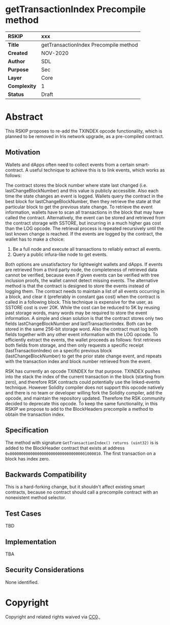 # getTransactionIndex Precompile method


|RSKIP          | xxx |
| :------------ |:-------------|
|**Title**      |getTransactionIndex Precompile method|
|**Created**    |NOV-2020 |
|**Author**     |SDL |
|**Purpose**    |Sec |
|**Layer**      |Core |
|**Complexity** |1 |
|**Status**     |Draft |


# **Abstract**

This RSKIP proposes to re-add the TXINDEX opcode functionality, which is planned to be removed in Iris network upgrade, as a pre-compiled contract. 

## Motivation

Wallets and dApps often need to collect events from a certain smart-contract. A useful technique to achieve this is to link events, which works as follows:

The contract stores the block number where state last changed (i.e. lastChangeBlockNumber) and this value is publicly accessible. Also each time the state changes an event is logged. Wallets query the contract in the best block for lastChangeBlockNumber, then they retrieve the state at that particular block to get the previous state change. To retrieve the event information, wallets have to scan all transactions in the block that may have called the contract. Alternatively, the event can be stored and retrieved from the contract storage with SSTORE, but incurring in a much higher gas cost than the LOG opcode. The retrieval process is repeated recursively until the last known change is reached. If the events are logged by the contract, the wallet has to make a choice: 

1. Be a full node and execute all transactions to reliably extract all events. 
2. Query a public infura-like node to get events. 

Both options are unsatisfactory for lightweight wallets and dApps. If events are retrieved from a third party node, the completeness of retrieved data cannot be verified, because even if given events can be verified with tree inclusion proofs, the wallet cannot detect missing events. 
The alternative method is that the contract is designed to store the events instead of logging them. The contract needs to maintain a list of all events occurring in a block, and clear it (preferably in constant gas cost) when the contract is called in a following block. This technique is expensive for the user, as SSTORE cost is over 20K. While the cost can be reduced to 5K by reusing past storage words, many words may be required to store the event information. 
A simple and clean solution is that the contract stores only two fields lastChangeBlockNumber and lastTransactionIndex. Both can be stored in the same 256-bit storage word. Also the contract must log both fields together with any other event information with the LOG opcode.
To efficiently extract the events, the wallet proceeds as follows: first retrieves both fields from storage, and then only requests a specific receipt (lastTransactionIndex) on a specific previous block (lastChangeBlockNumber) to get the prior state change event, and repeats with the transaction index and block number retrieved from the event.

RSK has currently an opcode TXINDEX for that purpose. TXINDEX pushes into the stack the index of the current transaction in the block (starting from zero), and therefore RSK contracts could potentially use the linked-events technique. However Solidity compiler does not support this opcode natively and there is no team or developer willing fork the Solidity compiler, add the opcode, and maintain the repository updated. Therefore the RSK community decided to deprecate this opcode. To keep the same functionality, in this RSKIP we propose to add to the BlockHeaders precompile a method to obtain the transaction index.

## Specification

The method with signature `GetTransactionIndex() returns (uint32)` is  is added to the BlockHeader contract that exists at address `0x0000000000000000000000000000000001000010`. The first transaction on a block has index zero.



## Backwards Compatibility

This is a hard-forking change, but it shouldn't affect existing smart contracts, because no contract should call a precompile contract with an nonexistent method selector.


## Test Cases

TBD

## Implementation

TBA

## Security Considerations

None identified.

# **Copyright**

Copyright and related rights waived via [CC0](https://creativecommons.org/publicdomain/zero/1.0/).,

 
